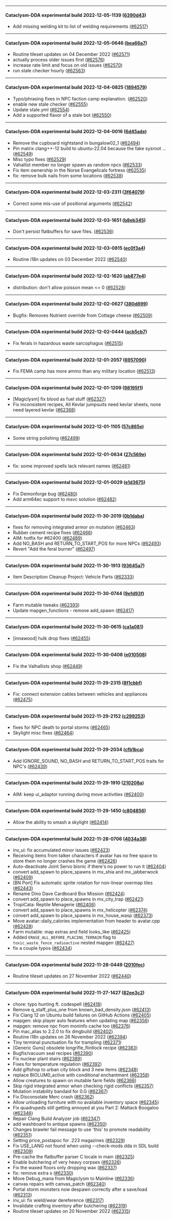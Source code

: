 
---

#### Cataclysm-DDA experimental build 2022-12-05-1139 ([6390d43](https://github.com/CleverRaven/Cataclysm-DDA/releases/tag/cdda-experimental-2022-12-05-1139))

* Add missing welding kit to list of welding requirements ([#62517](https://github.com/CleverRaven/Cataclysm-DDA/pull/62517))

---

#### Cataclysm-DDA experimental build 2022-12-05-0646 ([bea66a7](https://github.com/CleverRaven/Cataclysm-DDA/releases/tag/cdda-experimental-2022-12-05-0646))

* Routine tileset updates on 04 December 2022 ([#62571](https://github.com/CleverRaven/Cataclysm-DDA/pull/62571))
* actually process older issues first ([#62576](https://github.com/CleverRaven/Cataclysm-DDA/pull/62576))
* increase rate limit and focus on old issues ([#62570](https://github.com/CleverRaven/Cataclysm-DDA/pull/62570))
* run stale checker hourly ([#62563](https://github.com/CleverRaven/Cataclysm-DDA/pull/62563))

---

#### Cataclysm-DDA experimental build 2022-12-04-0825 ([1894579](https://github.com/CleverRaven/Cataclysm-DDA/releases/tag/cdda-experimental-2022-12-04-0825))

* Typo/phrasing fixes in NPC faction camp explanation. ([#62520](https://github.com/CleverRaven/Cataclysm-DDA/pull/62520))
* enable new stale checker ([#62555](https://github.com/CleverRaven/Cataclysm-DDA/pull/62555))
* Update stale.yml ([#62554](https://github.com/CleverRaven/Cataclysm-DDA/pull/62554))
* Add a supported flavor of a stale bot ([#62550](https://github.com/CleverRaven/Cataclysm-DDA/pull/62550))

---

#### Cataclysm-DDA experimental build 2022-12-04-0016 ([6d45ade](https://github.com/CleverRaven/Cataclysm-DDA/releases/tag/cdda-experimental-2022-12-04-0016))

* Remove the cupboard nightstand in bungalow02_1 ([#62494](https://github.com/CleverRaven/Cataclysm-DDA/pull/62494))
* Pin matrix clang++-12 build to ubuntu-22.04 because the fake sysroot … ([#62549](https://github.com/CleverRaven/Cataclysm-DDA/pull/62549))
* Misc typo fixes ([#62529](https://github.com/CleverRaven/Cataclysm-DDA/pull/62529))
* Vahallist member no longer spawn as random npcs ([#62533](https://github.com/CleverRaven/Cataclysm-DDA/pull/62533))
* Fix item ownership in the Norse Evangelicals fortress ([#62535](https://github.com/CleverRaven/Cataclysm-DDA/pull/62535))
* fix: remove bulk nails from some locations ([#62538](https://github.com/CleverRaven/Cataclysm-DDA/pull/62538))

---

#### Cataclysm-DDA experimental build 2022-12-03-2311 ([3f64079](https://github.com/CleverRaven/Cataclysm-DDA/releases/tag/cdda-experimental-2022-12-03-2311))

* Correct some mis-use of positional arguments ([#62542](https://github.com/CleverRaven/Cataclysm-DDA/pull/62542))

---

#### Cataclysm-DDA experimental build 2022-12-03-1651 ([b8eb345](https://github.com/CleverRaven/Cataclysm-DDA/releases/tag/cdda-experimental-2022-12-03-1651))

* Don't persist flatbuffers for save files. ([#62536](https://github.com/CleverRaven/Cataclysm-DDA/pull/62536))

---

#### Cataclysm-DDA experimental build 2022-12-03-0815 ([ec0f3a4](https://github.com/CleverRaven/Cataclysm-DDA/releases/tag/cdda-experimental-2022-12-03-0815))

* Routine i18n updates on 03 December 2022 ([#62540](https://github.com/CleverRaven/Cataclysm-DDA/pull/62540))

---

#### Cataclysm-DDA experimental build 2022-12-02-1620 ([ab877e4](https://github.com/CleverRaven/Cataclysm-DDA/releases/tag/cdda-experimental-2022-12-02-1620))

* distribution: don't allow poisson mean <= 0 ([#62528](https://github.com/CleverRaven/Cataclysm-DDA/pull/62528))

---

#### Cataclysm-DDA experimental build 2022-12-02-0627 ([380d899](https://github.com/CleverRaven/Cataclysm-DDA/releases/tag/cdda-experimental-2022-12-02-0627))

* Bugfix: Removes Nutrient override from Cottage cheese ([#62509](https://github.com/CleverRaven/Cataclysm-DDA/pull/62509))

---

#### Cataclysm-DDA experimental build 2022-12-02-0444 ([acb5cb7](https://github.com/CleverRaven/Cataclysm-DDA/releases/tag/cdda-experimental-2022-12-02-0444))

* Fix ferals in hazardous waste sarcophagus ([#62515](https://github.com/CleverRaven/Cataclysm-DDA/pull/62515))

---

#### Cataclysm-DDA experimental build 2022-12-01-2057 ([6957090](https://github.com/CleverRaven/Cataclysm-DDA/releases/tag/cdda-experimental-2022-12-01-2057))

* Fix FEMA camp has more ammo than any military location ([#62513](https://github.com/CleverRaven/Cataclysm-DDA/pull/62513))

---

#### Cataclysm-DDA experimental build 2022-12-01-1209 ([98195f1](https://github.com/CleverRaven/Cataclysm-DDA/releases/tag/cdda-experimental-2022-12-01-1209))

* [Magiclysm] fix blood as fuel stuff ([#62327](https://github.com/CleverRaven/Cataclysm-DDA/pull/62327))
* Fix inconsistent recipes, All Kevlar jumpsuits need kevlar sheets, none need layered kevlar ([#62368](https://github.com/CleverRaven/Cataclysm-DDA/pull/62368))

---

#### Cataclysm-DDA experimental build 2022-12-01-1105 ([57c865e](https://github.com/CleverRaven/Cataclysm-DDA/releases/tag/cdda-experimental-2022-12-01-1105))

* Some string polishing ([#62499](https://github.com/CleverRaven/Cataclysm-DDA/pull/62499))

---

#### Cataclysm-DDA experimental build 2022-12-01-0634 ([27c569e](https://github.com/CleverRaven/Cataclysm-DDA/releases/tag/cdda-experimental-2022-12-01-0634))

* fix: some improved spells lack relevant names ([#62481](https://github.com/CleverRaven/Cataclysm-DDA/pull/62481))

---

#### Cataclysm-DDA experimental build 2022-12-01-0029 ([e1d3675](https://github.com/CleverRaven/Cataclysm-DDA/releases/tag/cdda-experimental-2022-12-01-0029))

* Fix Demonforge bug ([#62480](https://github.com/CleverRaven/Cataclysm-DDA/pull/62480))
* Add arm64ec support to msvc solution ([#62482](https://github.com/CleverRaven/Cataclysm-DDA/pull/62482))

---

#### Cataclysm-DDA experimental build 2022-11-30-2019 ([0b1daba](https://github.com/CleverRaven/Cataclysm-DDA/releases/tag/cdda-experimental-2022-11-30-2019))

* fixes for removing integrated armor on mutation ([#62463](https://github.com/CleverRaven/Cataclysm-DDA/pull/62463))
* Rubber cement recipe fixes ([#62466](https://github.com/CleverRaven/Cataclysm-DDA/pull/62466))
* AIM: hotfix for #62400 ([#62489](https://github.com/CleverRaven/Cataclysm-DDA/pull/62489))
* Add NO_BASH and RETURN_TO_START_POS for more NPCs ([#62493](https://github.com/CleverRaven/Cataclysm-DDA/pull/62493))
* Revert "Add the feral burner" ([#62497](https://github.com/CleverRaven/Cataclysm-DDA/pull/62497))

---

#### Cataclysm-DDA experimental build 2022-11-30-1913 ([93645a7](https://github.com/CleverRaven/Cataclysm-DDA/releases/tag/cdda-experimental-2022-11-30-1913))

* Item Description Cleanup Project: Vehicle Parts ([#62333](https://github.com/CleverRaven/Cataclysm-DDA/pull/62333))

---

#### Cataclysm-DDA experimental build 2022-11-30-0744 ([9efd93f](https://github.com/CleverRaven/Cataclysm-DDA/releases/tag/cdda-experimental-2022-11-30-0744))

* Farm mutable tweaks ([#62393](https://github.com/CleverRaven/Cataclysm-DDA/pull/62393))
* Update mapgen_functions - remove add_spawn ([#62417](https://github.com/CleverRaven/Cataclysm-DDA/pull/62417))

---

#### Cataclysm-DDA experimental build 2022-11-30-0615 ([ca1a081](https://github.com/CleverRaven/Cataclysm-DDA/releases/tag/cdda-experimental-2022-11-30-0615))

* [innawood] hulk drop fixes ([#62455](https://github.com/CleverRaven/Cataclysm-DDA/pull/62455))

---

#### Cataclysm-DDA experimental build 2022-11-30-0408 ([e010508](https://github.com/CleverRaven/Cataclysm-DDA/releases/tag/cdda-experimental-2022-11-30-0408))

* Fix the Valhallists shop ([#62449](https://github.com/CleverRaven/Cataclysm-DDA/pull/62449))

---

#### Cataclysm-DDA experimental build 2022-11-29-2315 ([8f1cbbf](https://github.com/CleverRaven/Cataclysm-DDA/releases/tag/cdda-experimental-2022-11-29-2315))

* Fix: connect extension cables between vehicles and appliances ([#62475](https://github.com/CleverRaven/Cataclysm-DDA/pull/62475))

---

#### Cataclysm-DDA experimental build 2022-11-29-2152 ([c299253](https://github.com/CleverRaven/Cataclysm-DDA/releases/tag/cdda-experimental-2022-11-29-2152))

* fixes for NPC death to portal storms ([#62465](https://github.com/CleverRaven/Cataclysm-DDA/pull/62465))
* Skylight misc fixes ([#62464](https://github.com/CleverRaven/Cataclysm-DDA/pull/62464))

---

#### Cataclysm-DDA experimental build 2022-11-29-2034 ([cfb1bca](https://github.com/CleverRaven/Cataclysm-DDA/releases/tag/cdda-experimental-2022-11-29-2034))

* Add IGNORE_SOUND, NO_BASH and RETURN_TO_START_POS traits for NPC's ([#62439](https://github.com/CleverRaven/Cataclysm-DDA/pull/62439))

---

#### Cataclysm-DDA experimental build 2022-11-29-1910 ([210208a](https://github.com/CleverRaven/Cataclysm-DDA/releases/tag/cdda-experimental-2022-11-29-1910))

* AIM: keep ui_adaptor running during move activities ([#62400](https://github.com/CleverRaven/Cataclysm-DDA/pull/62400))

---

#### Cataclysm-DDA experimental build 2022-11-29-1450 ([c804856](https://github.com/CleverRaven/Cataclysm-DDA/releases/tag/cdda-experimental-2022-11-29-1450))

* Allow the ability to smash a skylight ([#62414](https://github.com/CleverRaven/Cataclysm-DDA/pull/62414))

---

#### Cataclysm-DDA experimental build 2022-11-28-0706 ([4034a38](https://github.com/CleverRaven/Cataclysm-DDA/releases/tag/cdda-experimental-2022-11-28-0706))

* inv_ui: fix accumulated minor issues ([#62423](https://github.com/CleverRaven/Cataclysm-DDA/pull/62423))
* Receiving items from talker characters if avatar has no free space to store them no longer crashes the game ([#62426](https://github.com/CleverRaven/Cataclysm-DDA/pull/62426))
* Auto-deactivate Joint Servo bionic if there's no power to run it ([#62404](https://github.com/CleverRaven/Cataclysm-DDA/pull/62404))
* convert add_spawn to place_spawns in mx_shia and mx_jabberwock ([#62409](https://github.com/CleverRaven/Cataclysm-DDA/pull/62409))
* [BN Port] Fix automatic sprite rotation for non-linear overmap tiles ([#62443](https://github.com/CleverRaven/Cataclysm-DDA/pull/62443))
* Rename Dino Dave Cardboard Box Mission ([#62424](https://github.com/CleverRaven/Cataclysm-DDA/pull/62424))
* convert add_spawn to place_spawns in mx_city_trap ([#62421](https://github.com/CleverRaven/Cataclysm-DDA/pull/62421))
* TropiCata: Reptile Menagerie ([#62406](https://github.com/CleverRaven/Cataclysm-DDA/pull/62406))
* convert add_spawn to place_spawns in mx_helicopter ([#62374](https://github.com/CleverRaven/Cataclysm-DDA/pull/62374))
* convert add_spawn to place_spawns in mx_house_wasp ([#62373](https://github.com/CleverRaven/Cataclysm-DDA/pull/62373))
* Move avatar::daily_calories implementation from header to avatar.cpp ([#62428](https://github.com/CleverRaven/Cataclysm-DDA/pull/62428))
* Farm mutable: map extras and field looks_like ([#62425](https://github.com/CleverRaven/Cataclysm-DDA/pull/62425))
* Added `ERASE_ALL_BEFORE_PLACING_TERRAIN` flag to `toxic_waste_fence_radioactive` nested mapgen ([#62427](https://github.com/CleverRaven/Cataclysm-DDA/pull/62427))
* fix a couple typos ([#62434](https://github.com/CleverRaven/Cataclysm-DDA/pull/62434))

---

#### Cataclysm-DDA experimental build 2022-11-28-0449 ([2010fec](https://github.com/CleverRaven/Cataclysm-DDA/releases/tag/cdda-experimental-2022-11-28-0449))

* Routine tileset updates on 27 November 2022 ([#62440](https://github.com/CleverRaven/Cataclysm-DDA/pull/62440))

---

#### Cataclysm-DDA experimental build 2022-11-27-1427 ([82ee3c2](https://github.com/CleverRaven/Cataclysm-DDA/releases/tag/cdda-experimental-2022-11-27-1427))

* chore: typo hunting ft. codespell ([#62418](https://github.com/CleverRaven/Cataclysm-DDA/pull/62418))
* Remove q_staff_plus_one from known_bad_density.json ([#62413](https://github.com/CleverRaven/Cataclysm-DDA/pull/62413))
* Fix Clang 12 on Ubuntu build failures on GitHub Actions ([#62405](https://github.com/CleverRaven/Cataclysm-DDA/pull/62405))
* mapgen: skip player auto features when updating map ([#62356](https://github.com/CleverRaven/Cataclysm-DDA/pull/62356))
* mapgen: remove npc from moninfo cache too ([#62376](https://github.com/CleverRaven/Cataclysm-DDA/pull/62376))
* Pin mac_alias to 2.2.0 to fix dmgbuild ([#62402](https://github.com/CleverRaven/Cataclysm-DDA/pull/62402))
* Routine i18n updates on 26 November 2022 ([#62394](https://github.com/CleverRaven/Cataclysm-DDA/pull/62394))
* Tiny terminal punctuation fix for trampling ([#62371](https://github.com/CleverRaven/Cataclysm-DDA/pull/62371))
* [Generic Guns] obsolete longrifle_flintlock recipe ([#62383](https://github.com/CleverRaven/Cataclysm-DDA/pull/62383))
* Bugfix/vacuum seal recipes ([#62390](https://github.com/CleverRaven/Cataclysm-DDA/pull/62390))
* Fix nuclear plant stairs ([#62389](https://github.com/CleverRaven/Cataclysm-DDA/pull/62389))
* Fixes for temperature regulation ([#62392](https://github.com/CleverRaven/Cataclysm-DDA/pull/62392))
* Add giftshop to urban city block and 3 new items ([#62348](https://github.com/CleverRaven/Cataclysm-DDA/pull/62348))
* replace BIOLUM0_active with conditional enchantment ([#62358](https://github.com/CleverRaven/Cataclysm-DDA/pull/62358))
* Allow creatures to spawn on mutable farm fields ([#62366](https://github.com/CleverRaven/Cataclysm-DDA/pull/62366))
* Skip rigid integrated armor when checking rigid conflicts ([#62357](https://github.com/CleverRaven/Cataclysm-DDA/pull/62357))
* Mutation instability bandaid for 0.G ([#62367](https://github.com/CleverRaven/Cataclysm-DDA/pull/62367))
* Fix Disconsolate Merc crash ([#62362](https://github.com/CleverRaven/Cataclysm-DDA/pull/62362))
* Allow unloading furniture with no available inventory space ([#62345](https://github.com/CleverRaven/Cataclysm-DDA/pull/62345))
* Fix quadrupeds still getting annoyed at you Part 2: Mattack Boogaloo ([#62346](https://github.com/CleverRaven/Cataclysm-DDA/pull/62346))
* Repair Clang Build Analyzer job ([#62347](https://github.com/CleverRaven/Cataclysm-DDA/pull/62347))
* add washboard to antique spawns ([#62350](https://github.com/CleverRaven/Cataclysm-DDA/pull/62350))
* Changes brawler fail message to use 'this' to promote readability ([#62351](https://github.com/CleverRaven/Cataclysm-DDA/pull/62351))
* Setting price_postapoc for .223 magazines ([#62329](https://github.com/CleverRaven/Cataclysm-DDA/pull/62329))
* Fix USE_LANG not found when using --check-mods dda in SDL build ([#62309](https://github.com/CleverRaven/Cataclysm-DDA/pull/62309))
* Pre-cache the flatbuffer parser C locale in main ([#62325](https://github.com/CleverRaven/Cataclysm-DDA/pull/62325))
* Enable butchering of very heavy corpses ([#62326](https://github.com/CleverRaven/Cataclysm-DDA/pull/62326))
* Fix the waxed floors only dropping wax ([#62337](https://github.com/CleverRaven/Cataclysm-DDA/pull/62337))
* fix: remove extra s ([#62330](https://github.com/CleverRaven/Cataclysm-DDA/pull/62330))
* Move Debug_mana from Magiclysm to Mainline ([#62336](https://github.com/CleverRaven/Cataclysm-DDA/pull/62336))
* canvas repairs with canvas_patch ([#62340](https://github.com/CleverRaven/Cataclysm-DDA/pull/62340))
* Portal storm monsters now despawn correctly after a save/load ([#62313](https://github.com/CleverRaven/Cataclysm-DDA/pull/62313))
* inv_ui: fix wield/wear dereference ([#62317](https://github.com/CleverRaven/Cataclysm-DDA/pull/62317))
* Invalidate crafting inventory after butchering ([#62319](https://github.com/CleverRaven/Cataclysm-DDA/pull/62319))
* Routine tileset updates on 20 November 2022 ([#62315](https://github.com/CleverRaven/Cataclysm-DDA/pull/62315))
